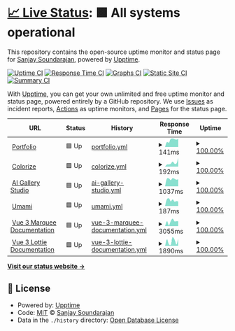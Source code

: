 # [📈 Live Status](https://status.sanjaysoundarajan.dev): <!--live status--> **🟩 All systems operational**

This repository contains the open-source uptime monitor and status page for [Sanjay Soundarajan](sanjaysoundarajan.dev), powered by [Upptime](https://github.com/upptime/upptime).

[![Uptime CI](https://github.com/megasanjay/upptime/workflows/Uptime%20CI/badge.svg)](https://github.com/megasanjay/upptime/actions?query=workflow%3A%22Uptime+CI%22)
[![Response Time CI](https://github.com/megasanjay/upptime/workflows/Response%20Time%20CI/badge.svg)](https://github.com/megasanjay/upptime/actions?query=workflow%3A%22Response+Time+CI%22)
[![Graphs CI](https://github.com/megasanjay/upptime/workflows/Graphs%20CI/badge.svg)](https://github.com/megasanjay/upptime/actions?query=workflow%3A%22Graphs+CI%22)
[![Static Site CI](https://github.com/megasanjay/upptime/workflows/Static%20Site%20CI/badge.svg)](https://github.com/megasanjay/upptime/actions?query=workflow%3A%22Static+Site+CI%22)
[![Summary CI](https://github.com/megasanjay/upptime/workflows/Summary%20CI/badge.svg)](https://github.com/megasanjay/upptime/actions?query=workflow%3A%22Summary+CI%22)

With [Upptime](https://upptime.js.org), you can get your own unlimited and free uptime monitor and status page, powered entirely by a GitHub repository. We use [Issues](https://github.com/megasanjay/upptime/issues) as incident reports, [Actions](https://github.com/megasanjay/upptime/actions) as uptime monitors, and [Pages](https://status.sanjaysoundarajan.dev) for the status page.

<!--start: status pages-->
<!-- This summary is generated by Upptime (https://github.com/upptime/upptime) -->
<!-- Do not edit this manually, your changes will be overwritten -->
<!-- prettier-ignore -->
| URL | Status | History | Response Time | Uptime |
| --- | ------ | ------- | ------------- | ------ |
| <img alt="" src="https://icons.duckduckgo.com/ip3/sanjaysoundarajan.dev.ico" height="13"> [Portfolio](https://sanjaysoundarajan.dev) | 🟩 Up | [portfolio.yml](https://github.com/megasanjay/upptime/commits/HEAD/history/portfolio.yml) | <details><summary><img alt="Response time graph" src="./graphs/portfolio/response-time-week.png" height="20"> 141ms</summary><br><a href="https://status.sanjaysoundarajan.dev/history/portfolio"><img alt="Response time 175" src="https://img.shields.io/endpoint?url=https%3A%2F%2Fraw.githubusercontent.com%2Fmegasanjay%2Fupptime%2FHEAD%2Fapi%2Fportfolio%2Fresponse-time.json"></a><br><a href="https://status.sanjaysoundarajan.dev/history/portfolio"><img alt="24-hour response time 90" src="https://img.shields.io/endpoint?url=https%3A%2F%2Fraw.githubusercontent.com%2Fmegasanjay%2Fupptime%2FHEAD%2Fapi%2Fportfolio%2Fresponse-time-day.json"></a><br><a href="https://status.sanjaysoundarajan.dev/history/portfolio"><img alt="7-day response time 141" src="https://img.shields.io/endpoint?url=https%3A%2F%2Fraw.githubusercontent.com%2Fmegasanjay%2Fupptime%2FHEAD%2Fapi%2Fportfolio%2Fresponse-time-week.json"></a><br><a href="https://status.sanjaysoundarajan.dev/history/portfolio"><img alt="30-day response time 122" src="https://img.shields.io/endpoint?url=https%3A%2F%2Fraw.githubusercontent.com%2Fmegasanjay%2Fupptime%2FHEAD%2Fapi%2Fportfolio%2Fresponse-time-month.json"></a><br><a href="https://status.sanjaysoundarajan.dev/history/portfolio"><img alt="1-year response time 179" src="https://img.shields.io/endpoint?url=https%3A%2F%2Fraw.githubusercontent.com%2Fmegasanjay%2Fupptime%2FHEAD%2Fapi%2Fportfolio%2Fresponse-time-year.json"></a></details> | <details><summary><a href="https://status.sanjaysoundarajan.dev/history/portfolio">100.00%</a></summary><a href="https://status.sanjaysoundarajan.dev/history/portfolio"><img alt="All-time uptime 100.00%" src="https://img.shields.io/endpoint?url=https%3A%2F%2Fraw.githubusercontent.com%2Fmegasanjay%2Fupptime%2FHEAD%2Fapi%2Fportfolio%2Fuptime.json"></a><br><a href="https://status.sanjaysoundarajan.dev/history/portfolio"><img alt="24-hour uptime 100.00%" src="https://img.shields.io/endpoint?url=https%3A%2F%2Fraw.githubusercontent.com%2Fmegasanjay%2Fupptime%2FHEAD%2Fapi%2Fportfolio%2Fuptime-day.json"></a><br><a href="https://status.sanjaysoundarajan.dev/history/portfolio"><img alt="7-day uptime 100.00%" src="https://img.shields.io/endpoint?url=https%3A%2F%2Fraw.githubusercontent.com%2Fmegasanjay%2Fupptime%2FHEAD%2Fapi%2Fportfolio%2Fuptime-week.json"></a><br><a href="https://status.sanjaysoundarajan.dev/history/portfolio"><img alt="30-day uptime 100.00%" src="https://img.shields.io/endpoint?url=https%3A%2F%2Fraw.githubusercontent.com%2Fmegasanjay%2Fupptime%2FHEAD%2Fapi%2Fportfolio%2Fuptime-month.json"></a><br><a href="https://status.sanjaysoundarajan.dev/history/portfolio"><img alt="1-year uptime 100.00%" src="https://img.shields.io/endpoint?url=https%3A%2F%2Fraw.githubusercontent.com%2Fmegasanjay%2Fupptime%2FHEAD%2Fapi%2Fportfolio%2Fuptime-year.json"></a></details>
| <img alt="" src="https://icons.duckduckgo.com/ip3/colorize.saso.one.ico" height="13"> [Colorize](https://colorize.saso.one) | 🟩 Up | [colorize.yml](https://github.com/megasanjay/upptime/commits/HEAD/history/colorize.yml) | <details><summary><img alt="Response time graph" src="./graphs/colorize/response-time-week.png" height="20"> 192ms</summary><br><a href="https://status.sanjaysoundarajan.dev/history/colorize"><img alt="Response time 194" src="https://img.shields.io/endpoint?url=https%3A%2F%2Fraw.githubusercontent.com%2Fmegasanjay%2Fupptime%2FHEAD%2Fapi%2Fcolorize%2Fresponse-time.json"></a><br><a href="https://status.sanjaysoundarajan.dev/history/colorize"><img alt="24-hour response time 116" src="https://img.shields.io/endpoint?url=https%3A%2F%2Fraw.githubusercontent.com%2Fmegasanjay%2Fupptime%2FHEAD%2Fapi%2Fcolorize%2Fresponse-time-day.json"></a><br><a href="https://status.sanjaysoundarajan.dev/history/colorize"><img alt="7-day response time 192" src="https://img.shields.io/endpoint?url=https%3A%2F%2Fraw.githubusercontent.com%2Fmegasanjay%2Fupptime%2FHEAD%2Fapi%2Fcolorize%2Fresponse-time-week.json"></a><br><a href="https://status.sanjaysoundarajan.dev/history/colorize"><img alt="30-day response time 152" src="https://img.shields.io/endpoint?url=https%3A%2F%2Fraw.githubusercontent.com%2Fmegasanjay%2Fupptime%2FHEAD%2Fapi%2Fcolorize%2Fresponse-time-month.json"></a><br><a href="https://status.sanjaysoundarajan.dev/history/colorize"><img alt="1-year response time 190" src="https://img.shields.io/endpoint?url=https%3A%2F%2Fraw.githubusercontent.com%2Fmegasanjay%2Fupptime%2FHEAD%2Fapi%2Fcolorize%2Fresponse-time-year.json"></a></details> | <details><summary><a href="https://status.sanjaysoundarajan.dev/history/colorize">100.00%</a></summary><a href="https://status.sanjaysoundarajan.dev/history/colorize"><img alt="All-time uptime 100.00%" src="https://img.shields.io/endpoint?url=https%3A%2F%2Fraw.githubusercontent.com%2Fmegasanjay%2Fupptime%2FHEAD%2Fapi%2Fcolorize%2Fuptime.json"></a><br><a href="https://status.sanjaysoundarajan.dev/history/colorize"><img alt="24-hour uptime 100.00%" src="https://img.shields.io/endpoint?url=https%3A%2F%2Fraw.githubusercontent.com%2Fmegasanjay%2Fupptime%2FHEAD%2Fapi%2Fcolorize%2Fuptime-day.json"></a><br><a href="https://status.sanjaysoundarajan.dev/history/colorize"><img alt="7-day uptime 100.00%" src="https://img.shields.io/endpoint?url=https%3A%2F%2Fraw.githubusercontent.com%2Fmegasanjay%2Fupptime%2FHEAD%2Fapi%2Fcolorize%2Fuptime-week.json"></a><br><a href="https://status.sanjaysoundarajan.dev/history/colorize"><img alt="30-day uptime 100.00%" src="https://img.shields.io/endpoint?url=https%3A%2F%2Fraw.githubusercontent.com%2Fmegasanjay%2Fupptime%2FHEAD%2Fapi%2Fcolorize%2Fuptime-month.json"></a><br><a href="https://status.sanjaysoundarajan.dev/history/colorize"><img alt="1-year uptime 99.99%" src="https://img.shields.io/endpoint?url=https%3A%2F%2Fraw.githubusercontent.com%2Fmegasanjay%2Fupptime%2FHEAD%2Fapi%2Fcolorize%2Fuptime-year.json"></a></details>
| <img alt="" src="https://icons.duckduckgo.com/ip3/studio.sanjaysoundarajan.dev.ico" height="13"> [AI Gallery Studio](https://studio.sanjaysoundarajan.dev) | 🟩 Up | [ai-gallery-studio.yml](https://github.com/megasanjay/upptime/commits/HEAD/history/ai-gallery-studio.yml) | <details><summary><img alt="Response time graph" src="./graphs/ai-gallery-studio/response-time-week.png" height="20"> 1037ms</summary><br><a href="https://status.sanjaysoundarajan.dev/history/ai-gallery-studio"><img alt="Response time 512" src="https://img.shields.io/endpoint?url=https%3A%2F%2Fraw.githubusercontent.com%2Fmegasanjay%2Fupptime%2FHEAD%2Fapi%2Fai-gallery-studio%2Fresponse-time.json"></a><br><a href="https://status.sanjaysoundarajan.dev/history/ai-gallery-studio"><img alt="24-hour response time 1377" src="https://img.shields.io/endpoint?url=https%3A%2F%2Fraw.githubusercontent.com%2Fmegasanjay%2Fupptime%2FHEAD%2Fapi%2Fai-gallery-studio%2Fresponse-time-day.json"></a><br><a href="https://status.sanjaysoundarajan.dev/history/ai-gallery-studio"><img alt="7-day response time 1037" src="https://img.shields.io/endpoint?url=https%3A%2F%2Fraw.githubusercontent.com%2Fmegasanjay%2Fupptime%2FHEAD%2Fapi%2Fai-gallery-studio%2Fresponse-time-week.json"></a><br><a href="https://status.sanjaysoundarajan.dev/history/ai-gallery-studio"><img alt="30-day response time 945" src="https://img.shields.io/endpoint?url=https%3A%2F%2Fraw.githubusercontent.com%2Fmegasanjay%2Fupptime%2FHEAD%2Fapi%2Fai-gallery-studio%2Fresponse-time-month.json"></a><br><a href="https://status.sanjaysoundarajan.dev/history/ai-gallery-studio"><img alt="1-year response time 512" src="https://img.shields.io/endpoint?url=https%3A%2F%2Fraw.githubusercontent.com%2Fmegasanjay%2Fupptime%2FHEAD%2Fapi%2Fai-gallery-studio%2Fresponse-time-year.json"></a></details> | <details><summary><a href="https://status.sanjaysoundarajan.dev/history/ai-gallery-studio">100.00%</a></summary><a href="https://status.sanjaysoundarajan.dev/history/ai-gallery-studio"><img alt="All-time uptime 100.00%" src="https://img.shields.io/endpoint?url=https%3A%2F%2Fraw.githubusercontent.com%2Fmegasanjay%2Fupptime%2FHEAD%2Fapi%2Fai-gallery-studio%2Fuptime.json"></a><br><a href="https://status.sanjaysoundarajan.dev/history/ai-gallery-studio"><img alt="24-hour uptime 100.00%" src="https://img.shields.io/endpoint?url=https%3A%2F%2Fraw.githubusercontent.com%2Fmegasanjay%2Fupptime%2FHEAD%2Fapi%2Fai-gallery-studio%2Fuptime-day.json"></a><br><a href="https://status.sanjaysoundarajan.dev/history/ai-gallery-studio"><img alt="7-day uptime 100.00%" src="https://img.shields.io/endpoint?url=https%3A%2F%2Fraw.githubusercontent.com%2Fmegasanjay%2Fupptime%2FHEAD%2Fapi%2Fai-gallery-studio%2Fuptime-week.json"></a><br><a href="https://status.sanjaysoundarajan.dev/history/ai-gallery-studio"><img alt="30-day uptime 100.00%" src="https://img.shields.io/endpoint?url=https%3A%2F%2Fraw.githubusercontent.com%2Fmegasanjay%2Fupptime%2FHEAD%2Fapi%2Fai-gallery-studio%2Fuptime-month.json"></a><br><a href="https://status.sanjaysoundarajan.dev/history/ai-gallery-studio"><img alt="1-year uptime 100.00%" src="https://img.shields.io/endpoint?url=https%3A%2F%2Fraw.githubusercontent.com%2Fmegasanjay%2Fupptime%2FHEAD%2Fapi%2Fai-gallery-studio%2Fuptime-year.json"></a></details>
| <img alt="" src="https://icons.duckduckgo.com/ip3/umami.sanjaysoundarajan.dev.ico" height="13"> [Umami](https://umami.sanjaysoundarajan.dev) | 🟩 Up | [umami.yml](https://github.com/megasanjay/upptime/commits/HEAD/history/umami.yml) | <details><summary><img alt="Response time graph" src="./graphs/umami/response-time-week.png" height="20"> 187ms</summary><br><a href="https://status.sanjaysoundarajan.dev/history/umami"><img alt="Response time 245" src="https://img.shields.io/endpoint?url=https%3A%2F%2Fraw.githubusercontent.com%2Fmegasanjay%2Fupptime%2FHEAD%2Fapi%2Fumami%2Fresponse-time.json"></a><br><a href="https://status.sanjaysoundarajan.dev/history/umami"><img alt="24-hour response time 215" src="https://img.shields.io/endpoint?url=https%3A%2F%2Fraw.githubusercontent.com%2Fmegasanjay%2Fupptime%2FHEAD%2Fapi%2Fumami%2Fresponse-time-day.json"></a><br><a href="https://status.sanjaysoundarajan.dev/history/umami"><img alt="7-day response time 187" src="https://img.shields.io/endpoint?url=https%3A%2F%2Fraw.githubusercontent.com%2Fmegasanjay%2Fupptime%2FHEAD%2Fapi%2Fumami%2Fresponse-time-week.json"></a><br><a href="https://status.sanjaysoundarajan.dev/history/umami"><img alt="30-day response time 187" src="https://img.shields.io/endpoint?url=https%3A%2F%2Fraw.githubusercontent.com%2Fmegasanjay%2Fupptime%2FHEAD%2Fapi%2Fumami%2Fresponse-time-month.json"></a><br><a href="https://status.sanjaysoundarajan.dev/history/umami"><img alt="1-year response time 232" src="https://img.shields.io/endpoint?url=https%3A%2F%2Fraw.githubusercontent.com%2Fmegasanjay%2Fupptime%2FHEAD%2Fapi%2Fumami%2Fresponse-time-year.json"></a></details> | <details><summary><a href="https://status.sanjaysoundarajan.dev/history/umami">100.00%</a></summary><a href="https://status.sanjaysoundarajan.dev/history/umami"><img alt="All-time uptime 100.00%" src="https://img.shields.io/endpoint?url=https%3A%2F%2Fraw.githubusercontent.com%2Fmegasanjay%2Fupptime%2FHEAD%2Fapi%2Fumami%2Fuptime.json"></a><br><a href="https://status.sanjaysoundarajan.dev/history/umami"><img alt="24-hour uptime 100.00%" src="https://img.shields.io/endpoint?url=https%3A%2F%2Fraw.githubusercontent.com%2Fmegasanjay%2Fupptime%2FHEAD%2Fapi%2Fumami%2Fuptime-day.json"></a><br><a href="https://status.sanjaysoundarajan.dev/history/umami"><img alt="7-day uptime 100.00%" src="https://img.shields.io/endpoint?url=https%3A%2F%2Fraw.githubusercontent.com%2Fmegasanjay%2Fupptime%2FHEAD%2Fapi%2Fumami%2Fuptime-week.json"></a><br><a href="https://status.sanjaysoundarajan.dev/history/umami"><img alt="30-day uptime 100.00%" src="https://img.shields.io/endpoint?url=https%3A%2F%2Fraw.githubusercontent.com%2Fmegasanjay%2Fupptime%2FHEAD%2Fapi%2Fumami%2Fuptime-month.json"></a><br><a href="https://status.sanjaysoundarajan.dev/history/umami"><img alt="1-year uptime 99.99%" src="https://img.shields.io/endpoint?url=https%3A%2F%2Fraw.githubusercontent.com%2Fmegasanjay%2Fupptime%2FHEAD%2Fapi%2Fumami%2Fuptime-year.json"></a></details>
| <img alt="" src="https://icons.duckduckgo.com/ip3/vue3-marquee.vercel.app.ico" height="13"> [Vue 3 Marquee Documentation](https://vue3-marquee.vercel.app/) | 🟩 Up | [vue-3-marquee-documentation.yml](https://github.com/megasanjay/upptime/commits/HEAD/history/vue-3-marquee-documentation.yml) | <details><summary><img alt="Response time graph" src="./graphs/vue-3-marquee-documentation/response-time-week.png" height="20"> 3055ms</summary><br><a href="https://status.sanjaysoundarajan.dev/history/vue-3-marquee-documentation"><img alt="Response time 1419" src="https://img.shields.io/endpoint?url=https%3A%2F%2Fraw.githubusercontent.com%2Fmegasanjay%2Fupptime%2FHEAD%2Fapi%2Fvue-3-marquee-documentation%2Fresponse-time.json"></a><br><a href="https://status.sanjaysoundarajan.dev/history/vue-3-marquee-documentation"><img alt="24-hour response time 2921" src="https://img.shields.io/endpoint?url=https%3A%2F%2Fraw.githubusercontent.com%2Fmegasanjay%2Fupptime%2FHEAD%2Fapi%2Fvue-3-marquee-documentation%2Fresponse-time-day.json"></a><br><a href="https://status.sanjaysoundarajan.dev/history/vue-3-marquee-documentation"><img alt="7-day response time 3055" src="https://img.shields.io/endpoint?url=https%3A%2F%2Fraw.githubusercontent.com%2Fmegasanjay%2Fupptime%2FHEAD%2Fapi%2Fvue-3-marquee-documentation%2Fresponse-time-week.json"></a><br><a href="https://status.sanjaysoundarajan.dev/history/vue-3-marquee-documentation"><img alt="30-day response time 2229" src="https://img.shields.io/endpoint?url=https%3A%2F%2Fraw.githubusercontent.com%2Fmegasanjay%2Fupptime%2FHEAD%2Fapi%2Fvue-3-marquee-documentation%2Fresponse-time-month.json"></a><br><a href="https://status.sanjaysoundarajan.dev/history/vue-3-marquee-documentation"><img alt="1-year response time 1688" src="https://img.shields.io/endpoint?url=https%3A%2F%2Fraw.githubusercontent.com%2Fmegasanjay%2Fupptime%2FHEAD%2Fapi%2Fvue-3-marquee-documentation%2Fresponse-time-year.json"></a></details> | <details><summary><a href="https://status.sanjaysoundarajan.dev/history/vue-3-marquee-documentation">100.00%</a></summary><a href="https://status.sanjaysoundarajan.dev/history/vue-3-marquee-documentation"><img alt="All-time uptime 99.90%" src="https://img.shields.io/endpoint?url=https%3A%2F%2Fraw.githubusercontent.com%2Fmegasanjay%2Fupptime%2FHEAD%2Fapi%2Fvue-3-marquee-documentation%2Fuptime.json"></a><br><a href="https://status.sanjaysoundarajan.dev/history/vue-3-marquee-documentation"><img alt="24-hour uptime 100.00%" src="https://img.shields.io/endpoint?url=https%3A%2F%2Fraw.githubusercontent.com%2Fmegasanjay%2Fupptime%2FHEAD%2Fapi%2Fvue-3-marquee-documentation%2Fuptime-day.json"></a><br><a href="https://status.sanjaysoundarajan.dev/history/vue-3-marquee-documentation"><img alt="7-day uptime 100.00%" src="https://img.shields.io/endpoint?url=https%3A%2F%2Fraw.githubusercontent.com%2Fmegasanjay%2Fupptime%2FHEAD%2Fapi%2Fvue-3-marquee-documentation%2Fuptime-week.json"></a><br><a href="https://status.sanjaysoundarajan.dev/history/vue-3-marquee-documentation"><img alt="30-day uptime 100.00%" src="https://img.shields.io/endpoint?url=https%3A%2F%2Fraw.githubusercontent.com%2Fmegasanjay%2Fupptime%2FHEAD%2Fapi%2Fvue-3-marquee-documentation%2Fuptime-month.json"></a><br><a href="https://status.sanjaysoundarajan.dev/history/vue-3-marquee-documentation"><img alt="1-year uptime 99.88%" src="https://img.shields.io/endpoint?url=https%3A%2F%2Fraw.githubusercontent.com%2Fmegasanjay%2Fupptime%2FHEAD%2Fapi%2Fvue-3-marquee-documentation%2Fuptime-year.json"></a></details>
| <img alt="" src="https://icons.duckduckgo.com/ip3/vue3-lottie.vercel.app.ico" height="13"> [Vue 3 Lottie Documentation](https://vue3-lottie.vercel.app/) | 🟩 Up | [vue-3-lottie-documentation.yml](https://github.com/megasanjay/upptime/commits/HEAD/history/vue-3-lottie-documentation.yml) | <details><summary><img alt="Response time graph" src="./graphs/vue-3-lottie-documentation/response-time-week.png" height="20"> 1890ms</summary><br><a href="https://status.sanjaysoundarajan.dev/history/vue-3-lottie-documentation"><img alt="Response time 1321" src="https://img.shields.io/endpoint?url=https%3A%2F%2Fraw.githubusercontent.com%2Fmegasanjay%2Fupptime%2FHEAD%2Fapi%2Fvue-3-lottie-documentation%2Fresponse-time.json"></a><br><a href="https://status.sanjaysoundarajan.dev/history/vue-3-lottie-documentation"><img alt="24-hour response time 534" src="https://img.shields.io/endpoint?url=https%3A%2F%2Fraw.githubusercontent.com%2Fmegasanjay%2Fupptime%2FHEAD%2Fapi%2Fvue-3-lottie-documentation%2Fresponse-time-day.json"></a><br><a href="https://status.sanjaysoundarajan.dev/history/vue-3-lottie-documentation"><img alt="7-day response time 1890" src="https://img.shields.io/endpoint?url=https%3A%2F%2Fraw.githubusercontent.com%2Fmegasanjay%2Fupptime%2FHEAD%2Fapi%2Fvue-3-lottie-documentation%2Fresponse-time-week.json"></a><br><a href="https://status.sanjaysoundarajan.dev/history/vue-3-lottie-documentation"><img alt="30-day response time 1895" src="https://img.shields.io/endpoint?url=https%3A%2F%2Fraw.githubusercontent.com%2Fmegasanjay%2Fupptime%2FHEAD%2Fapi%2Fvue-3-lottie-documentation%2Fresponse-time-month.json"></a><br><a href="https://status.sanjaysoundarajan.dev/history/vue-3-lottie-documentation"><img alt="1-year response time 1590" src="https://img.shields.io/endpoint?url=https%3A%2F%2Fraw.githubusercontent.com%2Fmegasanjay%2Fupptime%2FHEAD%2Fapi%2Fvue-3-lottie-documentation%2Fresponse-time-year.json"></a></details> | <details><summary><a href="https://status.sanjaysoundarajan.dev/history/vue-3-lottie-documentation">100.00%</a></summary><a href="https://status.sanjaysoundarajan.dev/history/vue-3-lottie-documentation"><img alt="All-time uptime 99.96%" src="https://img.shields.io/endpoint?url=https%3A%2F%2Fraw.githubusercontent.com%2Fmegasanjay%2Fupptime%2FHEAD%2Fapi%2Fvue-3-lottie-documentation%2Fuptime.json"></a><br><a href="https://status.sanjaysoundarajan.dev/history/vue-3-lottie-documentation"><img alt="24-hour uptime 100.00%" src="https://img.shields.io/endpoint?url=https%3A%2F%2Fraw.githubusercontent.com%2Fmegasanjay%2Fupptime%2FHEAD%2Fapi%2Fvue-3-lottie-documentation%2Fuptime-day.json"></a><br><a href="https://status.sanjaysoundarajan.dev/history/vue-3-lottie-documentation"><img alt="7-day uptime 100.00%" src="https://img.shields.io/endpoint?url=https%3A%2F%2Fraw.githubusercontent.com%2Fmegasanjay%2Fupptime%2FHEAD%2Fapi%2Fvue-3-lottie-documentation%2Fuptime-week.json"></a><br><a href="https://status.sanjaysoundarajan.dev/history/vue-3-lottie-documentation"><img alt="30-day uptime 100.00%" src="https://img.shields.io/endpoint?url=https%3A%2F%2Fraw.githubusercontent.com%2Fmegasanjay%2Fupptime%2FHEAD%2Fapi%2Fvue-3-lottie-documentation%2Fuptime-month.json"></a><br><a href="https://status.sanjaysoundarajan.dev/history/vue-3-lottie-documentation"><img alt="1-year uptime 99.95%" src="https://img.shields.io/endpoint?url=https%3A%2F%2Fraw.githubusercontent.com%2Fmegasanjay%2Fupptime%2FHEAD%2Fapi%2Fvue-3-lottie-documentation%2Fuptime-year.json"></a></details>

<!--end: status pages-->

[**Visit our status website →**](https://status.sanjaysoundarajan.dev)

## 📄 License

- Powered by: [Upptime](https://github.com/upptime/upptime)
- Code: [MIT](./LICENSE) © [Sanjay Soundarajan](sanjaysoundarajan.dev)
- Data in the `./history` directory: [Open Database License](https://opendatacommons.org/licenses/odbl/1-0/)
